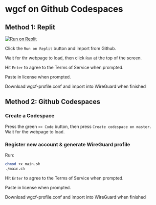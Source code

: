 # wgcf on Github Codespaces
## Method 1: Replit

<a href="https://repl.it/github/jacobhoang565/wgcf-cloud" title="Run on Repl.it"><img alt="Run on Replit" src="https://repl.it/badge/github/jacobhoang565/wgcf-cloud"><img></a>

Click the `Run on Replit` button and import from Github.

Wait for thr webpage to load, then click `Run` at the top of the screen.

Hit `Enter` to agree to the Terms of Service when prompted.

Paste in license when prompted.

Download wgcf-profile.conf and import into WireGuard when finished
## Method 2: Github Codespaces

### Create a Codespace

Press the green `<> Code` button, then press `Create codespace on master.` Wait for the webpage to load.

### Register new account & generate WireGuard profile
Run:

```bash
chmod +x main.sh
./main.sh
```

Hit `Enter` to agree to the Terms of Service when prompted.

Paste in license when prompted.

Download wgcf-profile.conf and import into WireGuard when finished
